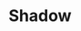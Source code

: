 # Shadow

<demo vue="./shadow.vue"
 :vueFiles="['./shadow.vue','./components/button.tsx', './components/button.style.ts','./components/spin.tsx','./components/theme.tsx']"/>
